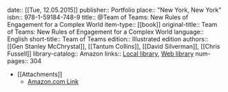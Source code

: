 date:: [[Tue, 12.05.2015]]
publisher:: Portfolio
place:: "New York, New York"
isbn:: 978-1-59184-748-9
title:: @Team of Teams: New Rules of Engagement for a Complex World
item-type:: [[book]]
original-title:: Team of Teams: New Rules of Engagement for a Complex World
language:: English
short-title:: Team of Teams
edition:: Illustrated edition
authors:: [[Gen Stanley McChrystal]], [[Tantum Collins]], [[David Silverman]], [[Chris Fussell]]
library-catalog:: Amazon
links:: [Local library](zotero://select/library/items/QRBPBBRB), [Web library](https://www.zotero.org/users/6520516/items/QRBPBBRB)
num-pages:: 304

- [[Attachments]]
	- [Amazon.com Link](https://www.amazon.com/Team-Teams-Rules-Engagement-Complex/dp/1591847486)